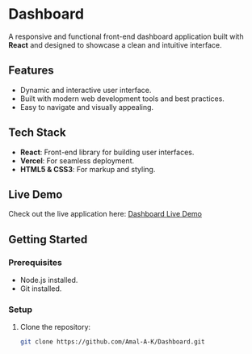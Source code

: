# Dashboard

A responsive and functional front-end dashboard application built with **React** and designed to showcase a clean and intuitive interface.

## Features
- Dynamic and interactive user interface.
- Built with modern web development tools and best practices.
- Easy to navigate and visually appealing.

## Tech Stack
- **React**: Front-end library for building user interfaces.
- **Vercel**: For seamless deployment.
- **HTML5 & CSS3**: For markup and styling.

## Live Demo
Check out the live application here: [Dashboard Live Demo](https://your-vercel-link.vercel.app)

## Getting Started
### Prerequisites
- Node.js installed.
- Git installed.

### Setup
1. Clone the repository:
   ```bash
   git clone https://github.com/Amal-A-K/Dashboard.git
